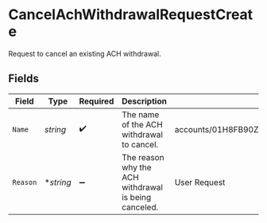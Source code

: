 # CancelAchWithdrawalRequestCreate

Request to cancel an existing ACH withdrawal.


## Fields

| Field                                                             | Type                                                              | Required                                                          | Description                                                       | Example                                                           |
| ----------------------------------------------------------------- | ----------------------------------------------------------------- | ----------------------------------------------------------------- | ----------------------------------------------------------------- | ----------------------------------------------------------------- |
| `Name`                                                            | *string*                                                          | :heavy_check_mark:                                                | The name of the ACH withdrawal to cancel.                         | accounts/01H8FB90ZRRFWXB4XC2JPJ1D4Y/achWithdrawals/20230620500726 |
| `Reason`                                                          | **string*                                                         | :heavy_minus_sign:                                                | The reason why the ACH withdrawal is being canceled.              | User Request                                                      |